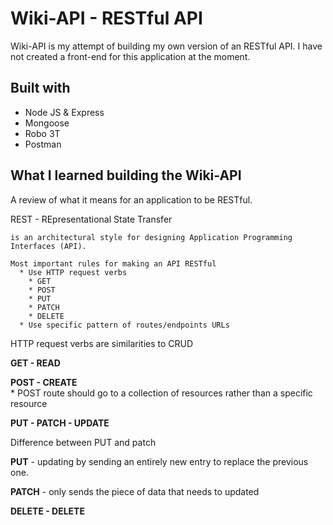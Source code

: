 # Wiki-API - RESTful API

Wiki-API is my attempt of building my own version of an RESTful API.  I have not created a front-end for this application at the moment.


## Built with

* Node JS & Express
* Mongoose
* Robo 3T
* Postman

## What I learned building the Wiki-API

A review of what it means for an application to be RESTful.  

REST - REpresentational State Transfer

    is an architectural style for designing Application Programming Interfaces (API).  

    Most important rules for making an API RESTful
      * Use HTTP request verbs
        * GET
        * POST
        * PUT
        * PATCH
        * DELETE
      * Use specific pattern of routes/endpoints URLs

  HTTP request verbs are similarities to CRUD

  **GET - READ**

  **POST - CREATE**  
    * POST route should go to a collection of resources rather than a specific resource

  **PUT - PATCH - UPDATE**  <br/>

  Difference between PUT and patch  <br/>

  **PUT** - updating by sending an entirely new entry to replace the previous one.

  **PATCH** - only sends the piece of data that needs to updated

  **DELETE - DELETE**
